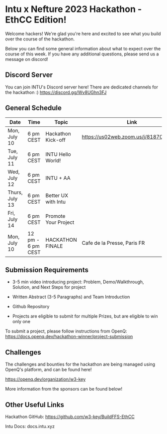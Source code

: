 # Intu x Nefture 2023 Hackathon - EthCC Edition!

Welcome hackers! We're glad you're here and excited to see what you build over the course of the hackathon.

Below you can find some general information about what to expect over the course of this week. If you have any additional questions, please send us a message on discord!


## Discord Server
You can join INTU's Discord server here! There are dedicated channels for the hackathon :)
https://discord.gg/Wv8UGhn3FJ

## General Schedule

|Date | Time  | Topic | Link
|--|--|--|--|
| Mon, July 10 | 6 pm CEST | Hackathon Kick-off | https://us02web.zoom.us/j/81870022435
|Tue, July 11 | 6 pm CEST | INTU Hello World! | 
|Wed, July 12 | 6 pm CEST | INTU + AA | 
|Thurs, July 13 | 6 pm CEST | Better UX with Intu | 
|Fri, July 14 | 6 pm CEST | Promote Your Project | 
|Mon, July 10 | 12 pm - 6 pm CEST| HACKATHON FINALE | Cafe de la Presse, Paris FR

## Submission Requirements

-   3-5 min video introducing project: Problem, Demo/Walkthrough, Solution, and Next Steps for project
    
-   Written Abstract (3-5 Paragraphs) and Team Introduction
    
-   Github Repository
    
-   Projects are eligible to submit for multiple Prizes, but are eligible to win only one

To submit a project, please follow instructions from OpenQ:
https://docs.openq.dev/hackathon-winner/project-submission

## Challenges
The challenges and bounties for the hackathon are being managed using OpenQ's platform, and can be found here!

https://openq.dev/organization/w3-key

More information from the sponsors can be found below!

## Other Useful Links

Hackathon GitHub: https://github.com/w3-key/BuildFFS-EthCC

Intu Docs: docs.intu.xyz
